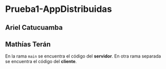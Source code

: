 # Prueba1-AppDistribuidas

## Ariel Catucuamba
## Mathías Terán

En la rama `main` se encuentra el código del **servidor**.
En otra rama separada se encuentra el código del **cliente**.
